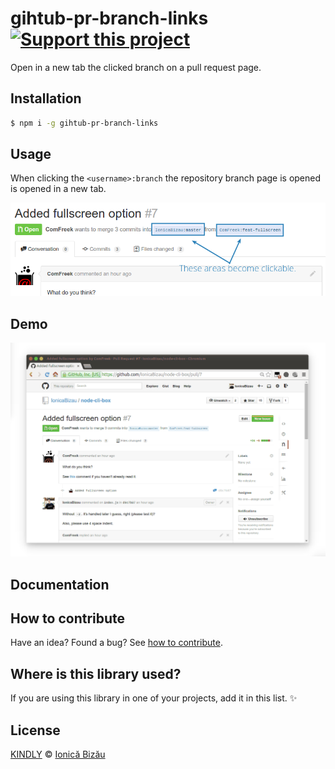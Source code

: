 # gihtub-pr-branch-links [![Support this project][donate-now]][paypal-donations]

Open in a new tab the clicked branch on a pull request page.

## Installation

```sh
$ npm i -g gihtub-pr-branch-links
```

## Usage

When clicking the `<username>:branch` the repository branch page is opened is opened in a new tab.

![](./demo/1.png)

## Demo
![](./demo/2.gif)

## Documentation

## How to contribute
Have an idea? Found a bug? See [how to contribute][contributing].

## Where is this library used?
If you are using this library in one of your projects, add it in this list. :sparkles:

## License

[KINDLY][license] © [Ionică Bizău][website]

[license]: http://ionicabizau.github.io/kindly-license/?author=Ionic%C4%83%20Biz%C4%83u%20%3Cbizauionica@gmail.com%3E&year=2014

[website]: http://ionicabizau.net
[paypal-donations]: https://www.paypal.com/cgi-bin/webscr?cmd=_s-xclick&hosted_button_id=RVXDDLKKLQRJW
[donate-now]: http://i.imgur.com/6cMbHOC.png

[contributing]: /CONTRIBUTING.md
[docs]: /DOCUMENTATION.md